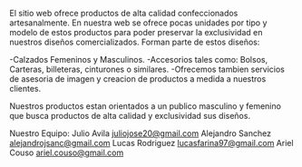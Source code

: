 El sitio web ofrece productos de alta calidad confeccionados artesanalmente. En nuestra web se ofrece pocas unidades por tipo y modelo de estos productos para poder preservar la exclusividad en nuestros diseños comercializados. Forman parte de estos diseños:

-Calzados Femeninos y Masculinos.
-Accesorios tales como: Bolsos, Carteras, billeteras, cinturones o similares.
-Ofrecemos tambien servicios de asesoria de imagen y creacion de productos a medida a nuestros clientes.

Nuestros productos estan orientados a un publico masculino y femenino que busca productos de alta calidad y exclusividad sus diseños.

Nuestro Equipo:
Julio Avila     juliojose20@gmail.com
Alejandro Sanchez     alejandrojsanc@gmail.com
Lucas Rodriguez      lucasfarina97@gmail.com
Ariel Couso     ariel.couso@gmail.com